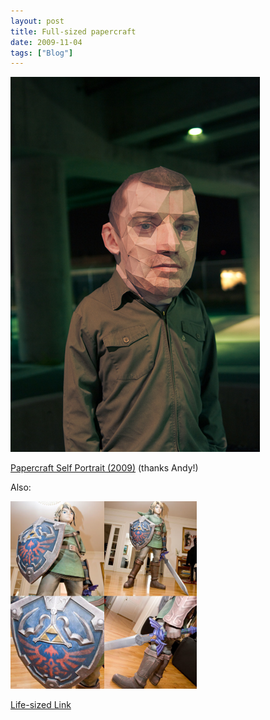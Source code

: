```yaml
---
layout: post
title: Full-sized papercraft
date: 2009-11-04
tags: ["Blog"]
---
```


![](4067409759_1d194f2342_o.jpg "paper self portrait")

[Papercraft Self Portrait (2009)](http://testroete.com/index.php?location=head) (thanks Andy!)

Also:

![Screen shot 2009-11-04 at 12.55.14 PM](Screen-shot-2009-11-04-at-12.55.14-PM-298x300.png "Screen shot 2009-11-04 at 12.55.14 PM")

[Life-sized Link](http://www.papercraftmuseum.com/life-sized-link/)